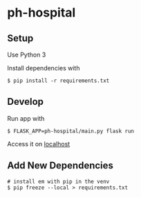 # ph-hospital

## Setup
Use Python 3

Install dependencies with
```
$ pip install -r requirements.txt
```

## Develop

Run app with
```
$ FLASK_APP=ph-hospital/main.py flask run
```

Access it on [localhost](localhost:5000)

## Add New Dependencies

```
# install em with pip in the venv
$ pip freeze --local > requirements.txt
```

